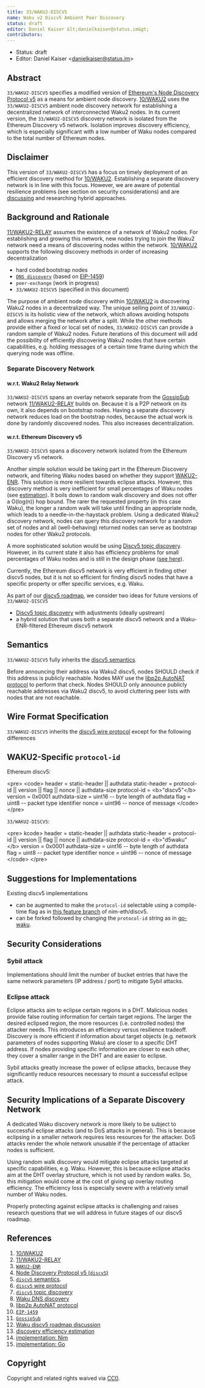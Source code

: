 ```yaml
---
title: 33/WAKU2-DISCV5
name: Waku v2 Discv5 Ambient Peer Discovery
status: draft
editor: Daniel Kaiser &lt;danielkaiser@status.im&gt;
contributors:
---
```

- Status: draft
- Editor: Daniel Kaiser &lt;danielkaiser@status.im&gt;

## Abstract

`33/WAKU2-DISCV5` specifies a modified version of [Ethereum's Node Discovery Protocol v5](https://github.com/ethereum/devp2p/blob/master/discv5/discv5) as a means for ambient node discovery.
[10/WAKU2](../10/waku2) uses the `33/WAKU2-DISCV5` ambient node discovery network for establishing a decentralized network of interconnected Waku2 nodes.
In its current version, the `33/WAKU2-DISCV5` discovery network is isolated from the Ethereum Discovery v5 network.
Isolation improves discovery efficiency, which is especially significant with a low number of Waku nodes compared to the total number of Ethereum nodes.

## Disclaimer

This version of `33/WAKU2-DISCV5` has a focus on timely deployment of an efficient discovery method for [10/WAKU2](../10/waku2).
Establishing a separate discovery network is in line with this focus.
However, we are aware of potential resilience problems (see section on security considerations) and are [discussing](https://forum.vac.dev/t/waku-v2-discv5-roadmap-discussion/121/8)
and researching hybrid approaches.


## Background and Rationale

[11/WAKU2-RELAY](../11/relay) assumes the existence of a network of Waku2 nodes.
For establishing and growing this network, new nodes trying to join the Waku2 network need a means of discovering nodes within the network.
[10/WAKU2](../10/waku2) supports the following discovery methods in order of increasing decentralization

* hard coded bootstrap nodes
* [`DNS discovery`](https://rfc.vac.dev/spec/10/#discovery-domain) (based on [EIP-1459](https://eips.ethereum.org/EIPS/eip-1459))
* `peer-exchange` (work in progress)
* `33/WAKU2-DISCV5` (specified in this document)

The purpose of ambient node discovery within [10/WAKU2](../10/waku2) is discovering Waku2 nodes in a decentralized way.
The unique selling point of `33/WAKU2-DISCV5` is its holistic view of the network, which allows avoiding hotspots and allows merging the network after a split.
While the other methods provide either a fixed or local set of nodes, `33/WAKU2-DISCV5` can provide a random sample of Waku2 nodes.
Future iterations of this document will add the possibility of efficiently discovering Waku2 nodes that have certain capabilities, e.g. holding messages of a certain time frame during which the querying node was offline.

### Separate Discovery Network

#### w.r.t. Waku2 Relay Network

`33/WAKU2-DISCV5` spans an overlay network separate from the [GossipSub](https://github.com/libp2p/specs/blob/master/pubsub/gossipsub/README) network [11/WAKU2-RELAY](../11/relay) builds on.
Because it is a P2P network on its own, it also depends on bootstrap nodes.
Having a separate discovery network reduces load on the bootstrap nodes, because the actual work is done by randomly discovered nodes.
This also increases decentralization.


#### w.r.t. Ethereum Discovery v5

`33/WAKU2-DISCV5` spans a discovery network isolated from the Ethereum Discovery v5 network.

Another simple solution would be taking part in the Ethereum Discovery network, and filtering Waku nodes based on whether they support [WAKU2-ENR](https://github.com/waku-org/specs/blob/waku-RFC/standards/core/enr).
This solution is more resilient towards eclipse attacks.
However, this discovery method is very inefficient for small percentages of Waku nodes (see [estimation](https://forum.vac.dev/t/waku-v2-discv5-roadmap-discussion/121/8)).
It boils down to random walk discovery and does not offer a O(log(n)) hop bound.
The rarer the requested property (in this case Waku), the longer a random walk will take until finding an appropriate node, which leads to a needle-in-the-haystack problem.
Using a dedicated Waku2 discovery network, nodes can query this discovery network for a random set of nodes
and all (well-behaving) returned nodes can serve as bootstrap nodes for other Waku2 protocols.

A more sophisticated solution would be using [Discv5 topic discovery](https://github.com/ethereum/devp2p/blob/master/discv5/discv5-theory##topic-advertisement).
However, in its current state it also has efficiency problems for small percentages of Waku nodes and is still in the design phase ([see here](https://github.com/ethereum/devp2p/issues/199)).

Currently, the Ethereum discv5 network is very efficient in finding other discv5 nodes,
but it is not so efficient for finding discv5 nodes that have a specific property or offer specific services, e.g. Waku.

As part of our [discv5 roadmap](https://forum.vac.dev/t/waku-v2-discv5-roadmap-discussion/121), we consider two ideas for future versions of `33/WAKU2-DISCV5`

* [Discv5 topic discovery](https://github.com/ethereum/devp2p/blob/master/discv5/discv5-theory##topic-advertisement) with adjustments (ideally upstream)
* a hybrid solution that uses both a separate discv5 network and a Waku-ENR-filtered Ethereum discv5 network

## Semantics

`33/WAKU2-DISCV5` fully inherits the [discv5 semantics](https://github.com/ethereum/devp2p/blob/master/discv5/discv5-theory).

Before announcing their address via Waku2 discv5, nodes SHOULD check if this address is publicly reachable.
Nodes MAY use the [libp2p AutoNAT protocol](https://github.com/libp2p/specs/blob/master/autonat/README) to perform that check.
Nodes SHOULD only announce publicly reachable addresses via Waku2 discv5,
to avoid cluttering peer lists with nodes that are not reachable.

## Wire Format Specification

`33/WAKU2-DISCV5` inherits the [discv5 wire protocol](https://github.com/ethereum/devp2p/blob/master/discv5/discv5-wire) except for the following differences

## WAKU2-Specific `protocol-id`

Ethereum discv5:

&lt;pre&gt;
&lt;code&gt;
header        = static-header || authdata
static-header = protocol-id || version || flag || nonce || authdata-size
protocol-id   = &lt;b&gt;"discv5"&lt;/b&gt;
version       = 0x0001
authdata-size = uint16    -- byte length of authdata
flag          = uint8     -- packet type identifier
nonce         = uint96    -- nonce of message
&lt;/code&gt;
&lt;/pre&gt;

`33/WAKU2-DISCV5`:

&lt;pre&gt;
kcode&gt;
header        = static-header || authdata
static-header = protocol-id || version || flag || nonce || authdata-size
protocol-id   = &lt;b&gt;"d5waku"&lt;/b&gt;
version       = 0x0001
authdata-size = uint16    -- byte length of authdata
flag          = uint8     -- packet type identifier
nonce         = uint96    -- nonce of message
&lt;/code&gt;
&lt;/pre&gt;


## Suggestions for Implementations

Existing discv5 implementations

* can be augmented to make the `protocol-id` selectable using a compile-time flag as in [this feature branch](https://github.com/kaiserd/nim-eth/blob/add-selectable-protocol-id-static/eth/p2p/discoveryv5/encoding.nim#L34) of nim-eth/discv5.
* can be forked followed by changing the `protocol-id` string as in [go-waku](https://github.com/status-im/go-waku/blob/master/waku/v2/discv5/discover.go#L135-L137).


## Security Considerations

### Sybil attack

Implementations should limit the number of bucket entries that have the same network parameters (IP address / port) to mitigate Sybil attacks.

### Eclipse attack

Eclipse attacks aim to eclipse certain regions in a DHT.
Malicious nodes provide false routing information for certain target regions.
The larger the desired eclipsed region, the more resources (i.e. controlled nodes) the attacker needs.
This introduces an efficiency versus resilience tradeoff.
Discovery is more efficient if information about target objects (e.g. network parameters of nodes supporting Waku) are closer to a specific DHT address.
If nodes providing specific information are closer to each other, they cover a smaller range in the DHT and are easier to eclipse.

Sybil attacks greatly increase the power of eclipse attacks, because they significantly reduce resources necessary to mount a successful eclipse attack.

## Security Implications of a Separate Discovery Network

A dedicated Waku discovery network is more likely to be subject to successful eclipse attacks (and to DoS attacks in general).
This is because eclipsing in a smaller network requires less resources for the attacker.
DoS attacks render the whole network unusable if the percentage of attacker nodes is sufficient.

Using random walk discovery would mitigate eclipse attacks targeted at specific capabilities, e.g. Waku.
However, this is because eclipse attacks aim at the DHT overlay structure, which is not used by random walks.
So, this mitigation would come at the cost of giving up overlay routing efficiency.
The efficiency loss is especially severe with a relatively small number of Waku nodes.

Properly protecting against eclipse attacks is challenging and raises research questions that we will address in future stages of our discv5 roadmap.

## References

1. [10/WAKU2](../10/waku2)
1. [11/WAKU2-RELAY](../11/relay)
1. [`WAKU2-ENR`](https://github.com/waku-org/specs/blob/waku-RFC/standards/core/enr)
1. [Node Discovery Protocol v5 (`discv5`)](https://github.com/ethereum/devp2p/blob/master/discv5/discv5) 
1. [`discv5` semantics](https://github.com/ethereum/devp2p/blob/master/discv5/discv5-theory).
1. [`discv5` wire protocol](https://github.com/ethereum/devp2p/blob/master/discv5/discv5-wire) 
1. [`discv5` topic discovery](https://github.com/ethereum/devp2p/blob/master/discv5/discv5-theory##topic-advertisement)
1. [Waku DNS discovery](https://rfc.vac.dev/spec/10/#discovery-domain)
1. [libp2p AutoNAT protocol](https://github.com/libp2p/specs/blob/master/autonat/README)
1. [`EIP-1459`](https://eips.ethereum.org/EIPS/eip-1459)
1. [`GossipSub`](https://github.com/libp2p/specs/blob/master/pubsub/gossipsub/README)
1. [Waku discv5 roadmap discussion](https://forum.vac.dev/t/waku-v2-discv5-roadmap-discussion/121)
1. [discovery efficiency estimation](https://forum.vac.dev/t/waku-v2-discv5-roadmap-discussion/121/8)
1. [implementation: Nim](https://github.com/kaiserd/nim-eth/blob/add-selectable-protocol-id-static/eth/p2p/discoveryv5/encoding.nim)
1. [implementation: Go](https://github.com/status-im/go-waku/blob/master/waku/v2/discv5/discover.go)

## Copyright

Copyright and related rights waived via [CC0](https://creativecommons.org/publicdomain/zero/1.0/).
